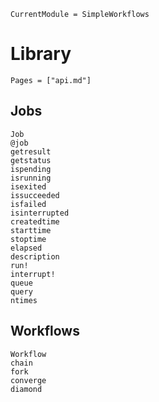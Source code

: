 ```@meta
CurrentModule = SimpleWorkflows
```

# Library

```@contents
Pages = ["api.md"]
```

## Jobs

```@docs
Job
@job
getresult
getstatus
ispending
isrunning
isexited
issucceeded
isfailed
isinterrupted
createdtime
starttime
stoptime
elapsed
description
run!
interrupt!
queue
query
ntimes
```

## Workflows

```@docs
Workflow
chain
fork
converge
diamond
```
